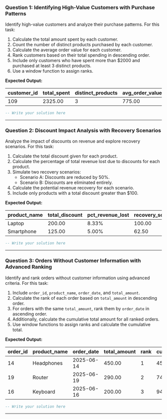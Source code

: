 ### Question 1: Identifying High-Value Customers with Purchase Patterns

Identify high-value customers and analyze their purchase patterns. For this task:

1. Calculate the total amount spent by each customer.
2. Count the number of distinct products purchased by each customer.
3. Calculate the average order value for each customer.
4. Rank customers based on their total spending in descending order.
5. Include only customers who have spent more than $2000 and purchased at least 3 distinct products.
6. Use a window function to assign ranks.

**Expected Output:**

| customer_id | total_spent | distinct_products | avg_order_value | rank |
|-------------|-------------|-------------------|-----------------|------|
| 109         | 2325.00     | 3                 | 775.00          | 1    |

```sql
-- Write your solution here
```
---

### Question 2: Discount Impact Analysis with Recovery Scenarios

Analyze the impact of discounts on revenue and explore recovery scenarios. For this task:

1. Calculate the total discount given for each product.
2. Calculate the percentage of total revenue lost due to discounts for each product.
3. Simulate two recovery scenarios:
   - Scenario A: Discounts are reduced by 50%.
   - Scenario B: Discounts are eliminated entirely.
4. Calculate the potential revenue recovery for each scenario.
5. Include only products with a total discount greater than $100.

**Expected Output:**

| product_name | total_discount | pct_revenue_lost | recovery_scenario_a | recovery_scenario_b |
|--------------|----------------|------------------|---------------------|---------------------|
| Laptop       | 200.00         | 8.33%            | 100.00              | 200.00              |
| Smartphone   | 125.00         | 5.00%            | 62.50               | 125.00              |

```sql
-- Write your solution here
```
---

### Question 3: Orders Without Customer Information with Advanced Ranking

Identify and rank orders without customer information using advanced criteria. For this task:

1. Include `order_id`, `product_name`, `order_date`, and `total_amount`.
2. Calculate the rank of each order based on `total_amount` in descending order.
3. For orders with the same `total_amount`, rank them by `order_date` in ascending order.
4. Additionally, calculate the cumulative total amount for all ranked orders.
5. Use window functions to assign ranks and calculate the cumulative total.

**Expected Output:**

| order_id | product_name | order_date  | total_amount | rank | cumulative_total |
|----------|--------------|-------------|--------------|------|------------------|
| 14       | Headphones   | 2025-06-14  | 450.00       | 1    | 450.00           |
| 19       | Router       | 2025-06-19  | 290.00       | 2    | 740.00           |
| 16       | Keyboard     | 2025-06-16  | 200.00       | 3    | 940.00           |

```sql
-- Write your solution here
```
---